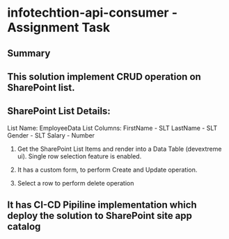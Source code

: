 # infotechtion-api-consumer - Assignment Task

## Summary

## This solution implement CRUD operation on SharePoint list.

## SharePoint List Details:

List Name: EmployeeData
List Columns:
FirstName - SLT
LastName - SLT
Gender - SLT
Salary - Number

1. Get the SharePoint List Items and render into a Data Table (devextreme ui). Single row selection feature is enabled.

2. It has a custom form, to perform Create and Update operation.

3. Select a row to perform delete operation

## It has CI-CD Pipiline implementation which deploy the solution to SharePoint site app catalog
